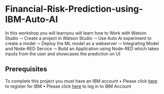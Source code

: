 # Financial-Risk-Prediction-using-IBM-Auto-AI
In this workshop you will learnyou will learn how to
Work with Watson Studio
⇾ Create a project in Watson Studio
⇾ Use Auto Ai experiment to create a model
⇾ Deploy the ML model as a webserver
⇾ Integrating Model and Node-RED Service
⇾ Build an Application using Node-RED which takes inputs from the user and showcases the prediction on UI
## Prerequisites
To complete this project you must have an IBM account 
• Please click [here](https://cloud.ibm.com/login) to register for IBM 
• Please click [here](https://cloud.ibm.com/login) to log in to IBM Account
